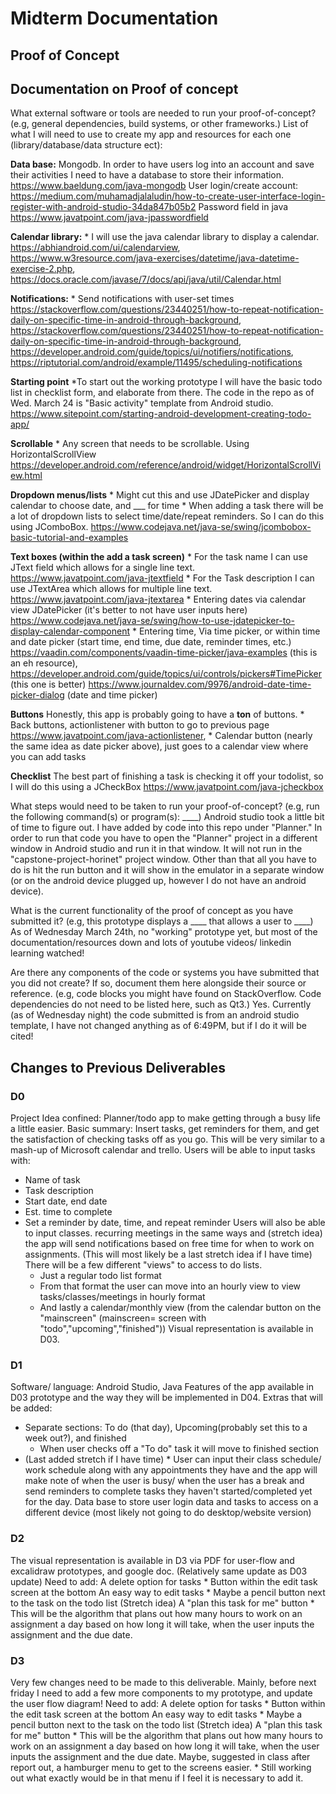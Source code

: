 # Midterm Documentation

## Proof of Concept

## Documentation on Proof of concept
What external software or tools are needed to run your proof-of-concept?
(e.g, general dependencies, build systems, or other frameworks.)
List of what I will need to use to create my app and resources for each one (library/database/data structure ect): 

**Data base:** Mongodb. In order to have users log into an account and save their activities I need to have a database to store their information. https://www.baeldung.com/java-mongodb
User login/create account: https://medium.com/muhamadjalaludin/how-to-create-user-interface-login-register-with-android-studio-34da847b05b2 
Password field in java https://www.javatpoint.com/java-jpasswordfield

**Calendar library:** 
    * I will use the java calendar library to display a calendar. https://abhiandroid.com/ui/calendarview, https://www.w3resource.com/java-exercises/datetime/java-datetime-exercise-2.php, https://docs.oracle.com/javase/7/docs/api/java/util/Calendar.html
    
**Notifications:** 
    * Send notifications with user-set times https://stackoverflow.com/questions/23440251/how-to-repeat-notification-daily-on-specific-time-in-android-through-background, https://stackoverflow.com/questions/23440251/how-to-repeat-notification-daily-on-specific-time-in-android-through-background, https://developer.android.com/guide/topics/ui/notifiers/notifications, https://riptutorial.com/android/example/11495/scheduling-notifications
    
**Starting point** 
    *To start out the working prototype I will have the basic todo list in checklist form, and elaborate from there. The code in the repo as of Wed. March 24 is "Basic activity" template from Android studio.  https://www.sitepoint.com/starting-android-development-creating-todo-app/
    
**Scrollable** 
    * Any screen that needs to be scrollable. Using HorizontalScrollView https://developer.android.com/reference/android/widget/HorizontalScrollView.html 
    
**Dropdown menus/lists** 
    * Might cut this and use JDatePicker and display calendar to choose date, and ___ for time 
    * When adding a task there will be a lot of dropdown lists to select time/date/repeat reminders. So I can do this using JComboBox. https://www.codejava.net/java-se/swing/jcombobox-basic-tutorial-and-examples
    
**Text boxes (within the add a task screen)** 
    * For the task name I can use JText field which allows for a single line text. https://www.javatpoint.com/java-jtextfield 
    * For the Task description I can use JTextArea which allows for multiple line text. https://www.javatpoint.com/java-jtextarea
    * Entering dates via calendar view JDatePicker (it's better to not have user inputs here) https://www.codejava.net/java-se/swing/how-to-use-jdatepicker-to-display-calendar-component
    * Entering time, Via time picker, or within time and date picker (start time, end time, due date, reminder times, etc.) https://vaadin.com/components/vaadin-time-picker/java-examples (this is an eh resource), https://developer.android.com/guide/topics/ui/controls/pickers#TimePicker (this one is better) https://www.journaldev.com/9976/android-date-time-picker-dialog (date and time picker)
    
**Buttons** 
Honestly, this app is probably going to have a **ton** of buttons. 
    * Back buttons, actionlistener with button to go to previous page https://www.javatpoint.com/java-actionlistener, 
    * Calendar button (nearly the same idea as date picker above), just goes to a calendar view where you can add tasks
    
**Checklist** 
The best part of finishing a task is checking it off your todolist, so I will do this using a JCheckBox https://www.javatpoint.com/java-jcheckbox

What steps would need to be taken to run your proof-of-concept?
	(e.g, run the following command(s) or program(s): ____)
	Android studio took a little bit of time to figure out. I have added by code into this repo under "Planner." In order to run that code you have to open the "Planner" project in a different window in Android studio and run it in that window. It will not run in the "capstone-project-horinet" project window. Other than that all you have to do is hit the run button and it will show in the emulator in a separate window (or on the android device plugged up, however I do not have an android device).

What is the current functionality of the proof of concept as you have submitted it?
	(e.g, this prototype displays a ____ that allows a user to ____)
    As of Wednesday March 24th, no "working" prototype yet, but most of the documentation/resources down and lots of youtube videos/ linkedin learning watched! 

Are there any components of the code or systems you have submitted that you did not create? If so, document them here alongside their source or reference.
	(e.g, code blocks you might have found on StackOverflow. Code dependencies do not need to be listed here, such as Qt3.)
	Yes. Currently (as of Wednesday night) the code submitted is from an android studio template, I have not changed anything as of 6:49PM, but if I do it will be cited!


## Changes to Previous Deliverables
### D0
Project Idea confined: 
Planner/todo app to make getting through a busy life a little easier. 
Basic summary: Insert tasks, get reminders for them, and get the satisfaction of checking tasks off as you go. 
This will be very similar to a mash-up of Microsoft calendar and trello. Users will be able to input tasks with: 
* Name of task
* Task description
* Start date, end date
* Est. time to complete
* Set a reminder by date, time, and repeat reminder
Users will also be able to input classes. recurring meetings in the same ways and (stretch idea) the app will send notifications based on free time for when to work on assignments. (This will most likely be a last stretch idea if I have time)
There will be a few different "views" to access to do lists. 
    * Just a regular todo list format
    * From that format the user can move into an hourly view to view tasks/classes/meetings in hourly format
    * And lastly a calendar/monthly view (from the calendar button on the "mainscreen" (mainscreen= screen with "todo","upcoming","finished"))
Visual representation is available in D03. 

### D1
Software/ language: Android Studio, Java 
Features of the app available in D03 prototype and the way they will be implemented in D04.
Extras that will be added: 
* Separate sections: To do (that day), Upcoming(probably set this to a week out?), and finished 
    * When user checks off a "To do" task it will move to finished section
* (Last added stretch if I have time)  * User can input their class schedule/ work schedule along with any appointments they have and the app will make note of when the user is busy/ when the user has a break and send reminders to complete tasks they haven't started/completed yet for the day.
Data base to store user login data and tasks to access on a different device (most likely not going to do desktop/website version)
### D2
The visual representation is available in D3 via PDF for user-flow and excalidraw prototypes, and google doc. 
(Relatively same update as D03 update)
Need to add: 
A delete option for tasks 
    * Button within the edit task screen at the bottom 
An easy way to edit tasks 
    * Maybe a pencil button next to the task on the todo list
(Stretch idea) A "plan this task for me" button
    * This will be the algorithm that plans out how many hours to work on an assignment a day based on how long it will take, when the user inputs the assignment and the due date.
### D3
Very few changes need to be made to this deliverable. Mainly, before next friday I need to add a few more components to my prototype, and update the user flow diagram! 
Need to add: 
A delete option for tasks 
    * Button within the edit task screen at the bottom 
An easy way to edit tasks 
    * Maybe a pencil button next to the task on the todo list
(Stretch idea) A "plan this task for me" button
    * This will be the algorithm that plans out how many hours to work on an assignment a day based on how long it will take, when the user inputs the assignment and the due date.
Maybe, suggested in class after report out, a hamburger menu to get to the screens easier.
    * Still working out what exactly would be in that menu if I feel it is necessary to add it.
